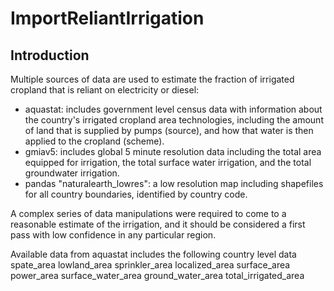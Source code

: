 # ImportReliantIrrigation

## Introduction

Multiple sources of data are used to estimate the fraction of irrigated cropland that is reliant on electricity or diesel:
 - aquastat: includes government level census data with information about the country's irrigated cropland area technologies, including the amount of land that is supplied by pumps (source), and how that water is then applied to the cropland (scheme).
 - gmiav5: includes global 5 minute resolution data including the total area equipped for irrigation, the total surface water irrigation, and the total groundwater irrigation.  
 - pandas "naturalearth_lowres": a low resolution map including shapefiles for all country boundaries, identified by country code.


A complex series of data manipulations were required to come to a reasonable estimate of the irrigation, and it should be considered a first pass with low confidence in any particular region.

Available data from aquastat includes the following country level data 
	spate_area
	lowland_area
	sprinkler_area
	localized_area
	surface_area
	power_area
	surface_water_area
	ground_water_area
	total_irrigated_area
